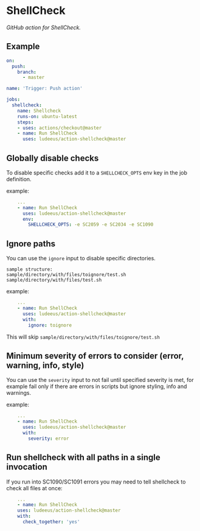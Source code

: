 # ShellCheck

_GitHub action for ShellCheck._

## Example

```yaml
on:
  push:
    branch:
      - master

name: 'Trigger: Push action'

jobs:
  shellcheck:
    name: Shellcheck
    runs-on: ubuntu-latest
    steps:
    - uses: actions/checkout@master
    - name: Run ShellCheck
      uses: ludeeus/action-shellcheck@master
```

## Globally disable checks

To disable specific checks add it to a `SHELLCHECK_OPTS` env key in the job definition.

example:

```yaml
    ...
    - name: Run ShellCheck
      uses: ludeeus/action-shellcheck@master
      env:
        SHELLCHECK_OPTS: -e SC2059 -e SC2034 -e SC1090
```

## Ignore paths

You can use the `ignore` input to disable specific directories.

```text
sample structure:
sample/directory/with/files/toignore/test.sh
sample/directory/with/files/test.sh
```

example:

```yaml
    ...
    - name: Run ShellCheck
      uses: ludeeus/action-shellcheck@master
      with:
        ignore: toignore
```

This will skip `sample/directory/with/files/toignore/test.sh`

## Minimum severity of errors to consider (error, warning, info, style)

You can use the `severity` input to not fail until specified severity is met, for example fail only if there are errors in scripts but ignore styling, info and warnings.

example:

```yaml
    ...
    - name: Run ShellCheck
      uses: ludeeus/action-shellcheck@master
      with:
        severity: error
```

## Run shellcheck with all paths in a single invocation

If you run into SC1090/SC1091 errors you may need to tell shellcheck to check
all files at once:

```yaml
    ...
    - name: Run ShellCheck
    uses: ludeeus/action-shellcheck@master
    with:
      check_together: 'yes'
```
